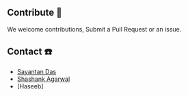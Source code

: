 ## Contribute :gem:
We welcome contributions, 
Submit a Pull Request or an issue.

## Contact :telephone:
* [Sayantan Das](https://linkedin.com/in/sayantan-das-95b50a125/)
* [Shashank Agarwal](https://github.com/iam-Shashank)
* [Haseeb]
